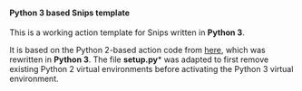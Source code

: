 #### Python 3 based Snips template
This is a working action template for Snips written in **Python 3**.

It is based on the Python 2-based action code from [here](https://github.com/snipsco/snips-app-template-py/blob/master/README.md), which was rewritten in **Python 3**. The file **setup.py*** was adapted to first remove existing Python 2 virtual environments before activating the Python 3 virtual environment.
